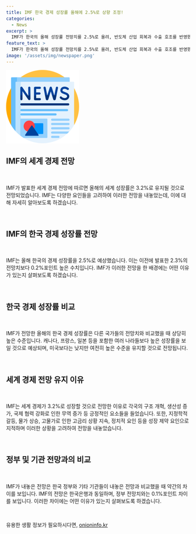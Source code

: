 ```yaml
---
title: IMF 한국 경제 성장률 올해에 2.5%로 상향 조정!
categories:
  - News
excerpt: >
  IMF가 한국의 올해 성장률 전망치를 2.5%로 올려, 반도체 산업 회복과 수출 호조를 반영했다. 이는 OECD, KDI 전망치보다 0.1% 낮지만, 선진국 평균 대비 높은 수준이며, 세계 경제는 3.2% 성장할 전망. 그러나 내년 성장률은 2.2%로 낮아질 전망이며, 물가 상승, 고물가 및 정치적 불안 등이 성장 제약 요인으로 지목되었다. (단어 수: 82)
feature_text: >
  IMF가 한국의 올해 성장률 전망치를 2.5%로 올려, 반도체 산업 회복과 수출 호조를 반영했다. 이는 OECD, KDI 전망치보다 0.1% 낮지만, 선진국 평균 대비 높은 수준이며, 세계 경제는 3.2% 성장할 전망. 그러나 내년 성장률은 2.2%로 낮아질 전망이며, 물가 상승, 고물가 및 정치적 불안 등이 성장 제약 요인으로 지목되었다. (단어 수: 82)
image: '/assets/img/newspaper.png'
---
```


<p><img src="/assets/img/newspaper.png" alt="kimp 속보" /></p>

<h2 data-ke-size="size26">IMF의 세계 경제 전망</h2>

<p data-ke-size="size16">&nbsp;</p>

<p>IMF가 발표한 세계 경제 전망에 따르면 올해의 세계 성장률은 3.2%로 유지될 것으로 전망되었습니다. IMF는 다양한 요인들을 고려하여 이러한 전망을 내놓았는데, 이에 대해 자세히 알아보도록 하겠습니다.</p>

<p data-ke-size="size16">&nbsp;</p>

<h2 data-ke-size="size26">IMF의 한국 경제 성장률 전망</h2>

<p data-ke-size="size16">&nbsp;</p>

<p>IMF는 올해 한국의 경제 성장률을 2.5%로 예상했습니다. 이는 이전에 발표한 2.3%의 전망치보다 0.2%포인트 높은 수치입니다. IMF가 이러한 전망을 한 배경에는 어떤 이유가 있는지 살펴보도록 하겠습니다.</p>

<p data-ke-size="size16">&nbsp;</p>

<h2 data-ke-size="size26">한국 경제 성장률 비교</h2>

<p data-ke-size="size16">&nbsp;</p>

<p>IMF가 전망한 올해의 한국 경제 성장률은 다른 국가들의 전망치와 비교했을 때 상당히 높은 수준입니다. 캐나다, 프랑스, 일본 등을 포함한 여러 나라들보다 높은 성장률을 보일 것으로 예상되며, 미국보다는 낮지만 여전히 높은 수준을 유지할 것으로 전망됩니다.</p>

<p data-ke-size="size16">&nbsp;</p>

<h2 data-ke-size="size26">세계 경제 전망 유지 이유</h2>

<p data-ke-size="size16">&nbsp;</p>

<p>IMF는 세계 경제가 3.2%로 성장할 것으로 전망한 이유로 각국의 구조 개혁, 생산성 증가, 국제 협력 강화로 인한 무역 증가 등 긍정적인 요소들을 들었습니다. 또한, 지정학적 갈등, 물가 상승, 고물가로 인한 고금리 상황 지속, 정치적 요인 등을 성장 제약 요인으로 지적하며 이러한 상황을 고려하여 전망을 내놓았습니다.</p>

<p data-ke-size="size16">&nbsp;</p>

<h2 data-ke-size="size26">정부 및 기관 전망과의 비교</h2>

<p data-ke-size="size16">&nbsp;</p>

<p>IMF가 내놓은 전망은 한국 정부와 기타 기관들이 내놓은 전망과 비교했을 때 약간의 차이를 보입니다. IMF의 전망은 한국은행과 동일하며, 정부 전망치와는 0.1%포인트 차이를 보입니다. 이러한 차이에는 어떤 이유가 있는지 살펴보도록 하겠습니다.</p>

<p data-ke-size="size16">&nbsp;</p>
유용한 생활 정보가 필요하시다면, <a href="https://onioninfo.kr" rel="dofollow">onioninfo.kr</a>



